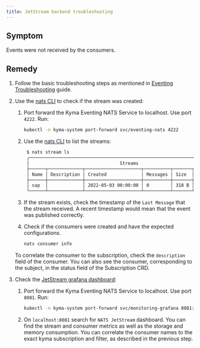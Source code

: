 ```yaml
---
title: JetStream backend troubleshooting
---
```


## Symptom

Events were not received by the consumers.

## Remedy

1. Follow the basic troubleshooting steps as mentioned in [Eventing Troubleshooting](./evnt-01-eventing-troubleshooting.md) guide.

2. Use the [nats CLI](https://github.com/nats-io/natscli) to check if the stream was created:

    1. Port forward the Kyma Eventing NATS Service to localhost. Use port `4222`. Run:
        ```bash
        kubectl -n kyma-system port-forward svc/eventing-nats 4222
        ```
    2. Use the [nats CLI](https://github.com/nats-io/natscli) to list the streams:
       ```bash
        $ nats stream ls
        ╭────────────────────────────────────────────────────────────────────────────╮
        │                                  Streams                                   │
        ├──────┬─────────────┬─────────────────────┬──────────┬───────┬──────────────┤
        │ Name │ Description │ Created             │ Messages │ Size  │ Last Message │
        ├──────┼─────────────┼─────────────────────┼──────────┼───────┼──────────────┤
        │ sap  │             │ 2022-05-03 00:00:00 │ 0        │ 318 B │ 5.80s        │
        ╰──────┴─────────────┴─────────────────────┴──────────┴───────┴──────────────╯
        ```       

    3. If the stream exists, check the timestamp of the `Last Message` that the stream received. A recent timestamp would mean that the event was published correctly.
   
    4. Check if the consumers were created and have the expected configurations.
       ```bash
       nats consumer info
       ```
       
    To correlate the consumer to the subscription, check the `description` field of the consumer. You can also see the consumer, corresponding to the subject, in the status field of the Subscription CRD.

3. Check the [JetStream grafana dashboard](https://grafana.com/grafana/dashboards/14725):

    1. Port forward the Kyma Eventing NATS Service to localhost. Use port `8081`. Run:
        ```bash
        kubectl -n kyma-system port-forward svc/monitoring-grafana 8081:80
        ```
    2. On `localhost:8081` search for `NATS JetStream` dashboard. You can find the stream and consumer metrics as well as the storage and memory consumption. You can correlate the consumer names to the exact kyma subscription and filter, as described in the previous step.
    
